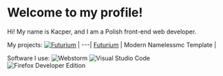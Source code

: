 # Welcome to my profile!

Hi! My name is Kacper, and I am a Polish front-end web developer.

My projects:
[![Futurium](https://i.ibb.co/YQfPny4/Fgdfg.png)](https://namelessmc.com/resources/resource/143-pre9-futurium-template-supports-all-modules/) |
---|
[Futurium](https://namelessmc.com/resources/resource/143-pre9-futurium-template-supports-all-modules/) |
Modern Namelessmc Template |

Software I use:
![Webstorm](https://i.ibb.co/bBLjGdF/Logo-big.jpg) ![Visual Studio Code](https://i.ibb.co/3cNJyTd/1200px-Visual-Studio-Code-1-35-icon-svg.png) ![Firefox Developer Edition](https://i.ibb.co/ZS7qvtY/Fsdfsdf.png)
